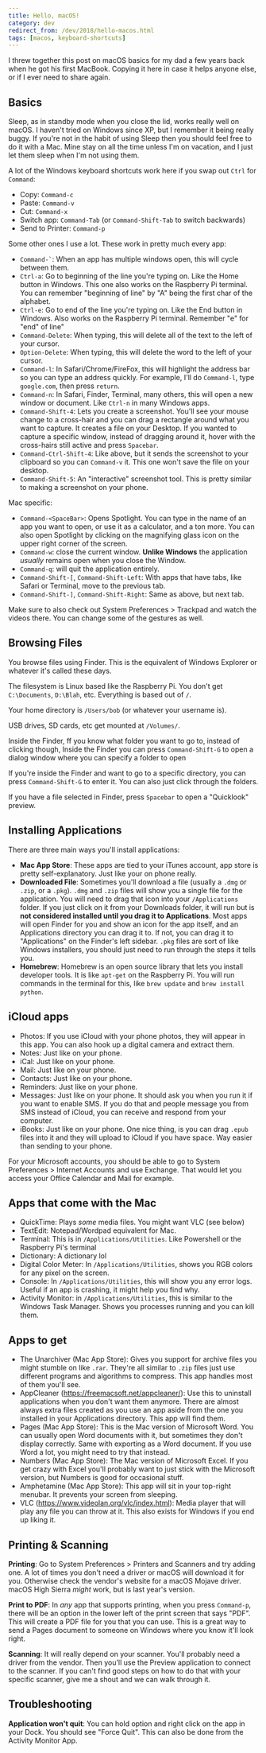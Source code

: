 ```yaml
---
title: Hello, macOS!
category: dev
redirect_from: /dev/2018/hello-macos.html
tags: [macos, keyboard-shortcuts]
---
```


I threw together this post on macOS basics for my dad a few years back when he
got his first MacBook. Copying it here in case it helps anyone else, or if I
ever need to share again.

## Basics

Sleep, as in standby mode when you close the lid, works really well on macOS.
I haven't tried on Windows since XP, but I remember it being really buggy. If
you're not in the habit of using Sleep then you should feel free to do it with
a Mac. Mine stay on all the time unless I'm on vacation, and I just let them
sleep when I'm not using them.

A lot of the Windows keyboard shortcuts work here if you swap out `Ctrl` for
`Command`:

- Copy: `Command-c`
- Paste: `Command-v`
- Cut: `Command-x`
- Switch app: `Command-Tab` (or `Command-Shift-Tab` to switch backwards)
- Send to Printer: `Command-p`

Some other ones I use a lot. These work in pretty much every app:

- <code>Command-`</code>: When an app has multiple windows open, this will
  cycle between them. 
- `Ctrl-a`: Go to beginning of the line you're typing on. Like the Home button
  in Windows. This one also works on the Raspberry Pi terminal. You can
  remember "beginning of line" by "A" being the first char of the alphabet.
- `Ctrl-e`: Go to end of the line you're typing on. Like the End button in
  Windows. Also works on the Raspberry Pi terminal. Remember "e" for "end" of
  line"
- `Command-Delete`: When typing, this will delete all of the text to the left
  of your cursor. 
- `Option-Delete`: When typing, this will delete the word to the left of your
  cursor.
- `Command-l`: In Safari/Chrome/FireFox, this will highlight the address bar
  so you can type an address quickly. For example, I'll do `Command-l`, type
  `google.com`, then press `return`.
- `Command-n`: In Safari, Finder, Terminal, many others, this will open a new
  window or document. Like `Ctrl-n` in many Windows apps.
- `Command-Shift-4`: Lets you create a screenshot. You'll see your mouse
  change to a cross-hair and you can drag a rectangle around what you want to
  capture. It creates a file on your Desktop. If you wanted to capture a
  specific window, instead of dragging around it, hover with the cross-hairs
  still active and press `Spacebar`.
- `Command-Ctrl-Shift-4`: Like above, but it sends the screenshot to your
  clipboard so you can `Command-v` it. This one won't save the file on your
  desktop.
- `Command-Shift-5`: An "interactive" screenshot tool. This is pretty similar
  to making a screenshot on your phone.

Mac specific:

- `Command-<SpaceBar>`: Opens Spotlight. You can type in the name of an app
  you want to open, or use it as a calculator, and a ton more. You can also
  open Spotlight by clicking on the magnifying glass icon on the upper right
  corner of the screen.
- `Command-w`: close the current window. **Unlike Windows** the application
  _usually_ remains open when you close the Window.
- `Command-q`: will quit the application entirely.
- `Command-Shift-[`, `Command-Shift-Left`: With apps that have tabs, like
  Safari or Terminal, move to the previous tab.
- `Command-Shift-]`, `Command-Shift-Right`: Same as above, but next tab.

Make sure to also check out System Preferences > Trackpad and watch the videos
there. You can change some of the gestures as well. 

## Browsing Files

You browse files using Finder. This is the equivalent of Windows Explorer or
whatever it's called these days.

The filesystem is Linux based like the Raspberry Pi. You don't get
`C:\Documents`, `D:\Blah`, etc. Everything is based out of `/`. 

Your home directory is `/Users/bob` (or whatever your username is).

USB drives, SD cards, etc get mounted at `/Volumes/`.

Inside the Finder, ff you know what folder you want to go to, instead of
clicking though, Inside the Finder you can press `Command-Shift-G` to open a
dialog window where you can specify a folder to open

If you're inside the Finder and want to go to a specific directory, you can
press `Command-Shift-G` to enter it. You can also just click through the
folders.

If you have a file selected in Finder, press `Spacebar` to open a "Quicklook"
preview. 

## Installing Applications

There are three main ways you'll install applications:

- **Mac App Store**: These apps are tied to your iTunes account, app store is
  pretty self-explanatory. Just like your on phone really.
- **Downloaded File**: Sometimes you'll download a file (usually a `.dmg` or
  `.zip`, or a `.pkg`). `.dmg` and `.zip` files will show you a single file
  for the application. You will need to drag that icon into your
  `/Applications` folder. If you just click on it from your Downloads folder,
  it will run but is **not considered installed until you drag it to
  Applications**. Most apps will open Finder for you and show an icon for the
  app itself, and an Applications directory you can drag it to. If not, you
  can drag it to "Applications" on the Finder's left sidebar. `.pkg` files are
  sort of like Windows installers, you should just need to run through the
  steps it tells you.
- **Homebrew**: Homebrew is an open source library that lets you install
  developer tools. It is like `apt-get` on the Raspberry Pi. You will run
  commands in the terminal for this, like `brew update` and `brew install
  python`. 

## iCloud apps

- Photos: If you use iCloud with your phone photos, they will appear in this
  app. You can also hook up a digital camera and extract them.
- Notes: Just like on your phone. 
- iCal: Just like on your phone. 
- Mail: Just like on your phone.
- Contacts: Just like on your phone.
- Reminders: Just like on your phone.
- Messages: Just like on your phone. It should ask you when you run it if you
  want to enable SMS. If you do that and people message you from SMS instead
  of iCloud, you can receive and respond from your computer.
- iBooks: Just like on your phone. One nice thing, is you can drag `.epub`
  files into it and they will upload to iCloud if you have space. Way easier
  than sending to your phone.

For your Microsoft accounts, you should be able to go to System Preferences >
Internet Accounts and use Exchange. That would let you access your Office
Calendar and Mail for example.

## Apps that come with the Mac

- QuickTime: Plays _some_ media files. You might want VLC (see below)
- TextEdit: Notepad/Wordpad equivalent for Mac.
- Terminal: This is in `/Applications/Utilities`. Like Powershell or the
  Raspberry Pi's terminal
- Dictionary: A dictionary lol 
- Digital Color Meter: In `/Applications/Utilities`, shows you RGB colors for
  any pixel on the screen.
- Console: In `/Applications/Utilities`, this will show you any error logs.
  Useful if an app is crashing, it might help you find why.
- Activity Monitor: in `/Applications/Utilities`, this is similar to the
  Windows Task Manager. Shows you processes running and you can kill them.

## Apps to get

- The Unarchiver (Mac App Store): Gives you support for archive files you
  might stumble on like `.rar`. They're all similar to `.zip` files just use
  different programs and algorithms to compress. This app handles most of them
  you'll see.
- AppCleaner (<https://freemacsoft.net/appcleaner/>): Use this to uninstall
  applications when you don't want them anymore. There are almost always extra
  files created as you use an app aside from the one you installed in your
  Applications directory. This app will find them.
- Pages (Mac App Store): This is the Mac version of Microsoft Word. You can
  usually open Word documents with it, but sometimes they don't display
  correctly. Same with exporting as a Word document. If you use Word a lot,
  you might need to try that instead.
- Numbers (Mac App Store): The Mac version of Microsoft Excel. If you get
  crazy with Excel you'll probably want to just stick with the Microsoft
  version, but Numbers is good for occasional stuff.
- Amphetamine (Mac App Store): This app will sit in your top-right menubar. It
  prevents your screen from sleeping. 
- VLC (<https://www.videolan.org/vlc/index.html>): Media player that will play
  any file you can throw at it. This also exists for Windows if you end up
  liking it. 

## Printing & Scanning

**Printing**: Go to System Preferences > Printers and Scanners and try adding
one. A lot of times you don't need a driver or macOS will download it for you.
Otherwise check the vendor's website for a macOS Mojave driver. macOS High
Sierra _might_ work, but is last year's version.

**Print to PDF**: In _any_ app that supports printing, when you press
`Command-p`, there will be an option in the lower left of the print screen
that says "PDF". This will create a PDF file for you that you can use. This is
a great way to send a Pages document to someone on Windows where you know
it'll look right.

**Scanning**: It will really depend on your scanner. You'll probably need a
driver from the vendor. Then you'll use the Preview application to connect to
the scanner. If you can't find good steps on how to do that with your specific
scanner, give me a shout and we can walk through it. 

## Troubleshooting

**Application won't quit**: You can hold option and right click on the app in
your Dock. You should see "Force Quit". This can also be done from the
Activity Monitor App.
